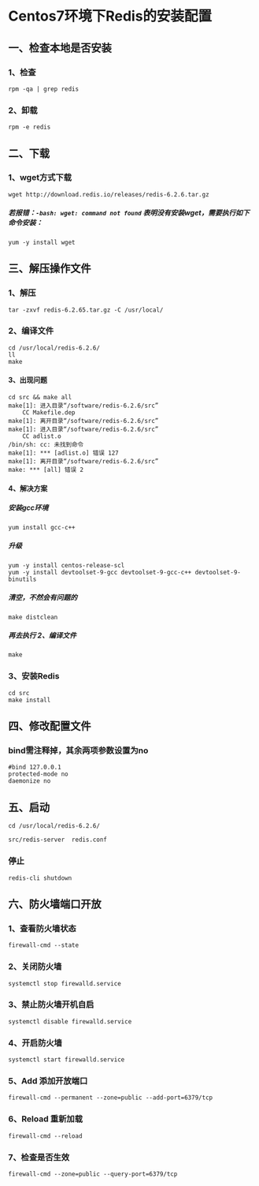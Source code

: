 # Centos7环境下Redis的安装配置 #
## 一、检查本地是否安装 ##
### 1、检查 ###
    rpm -qa | grep redis
### 2、卸载 ###
    rpm -e redis
## 二、下载 ##
### 1、wget方式下载 ###
    wget http://download.redis.io/releases/redis-6.2.6.tar.gz
##### 若报错：`-bash: wget: command not found` 表明没有安装wget，需要执行如下命令安装： #####
    yum -y install wget
## 三、解压操作文件 ##
### 1、解压 ###
    tar -zxvf redis-6.2.65.tar.gz -C /usr/local/
### 2、编译文件 ###
    cd /usr/local/redis-6.2.6/
	ll
	make
#### 3、出现问题 ####
	cd src && make all
	make[1]: 进入目录“/software/redis-6.2.6/src”
		CC Makefile.dep
	make[1]: 离开目录“/software/redis-6.2.6/src”
	make[1]: 进入目录“/software/redis-6.2.6/src”
		CC adlist.o
	/bin/sh: cc: 未找到命令
	make[1]: *** [adlist.o] 错误 127
	make[1]: 离开目录“/software/redis-6.2.6/src”
	make: *** [all] 错误 2
#### 4、解决方案 ####
##### 安装gcc环境 #####
	yum install gcc-c++
##### 升级 #####
	yum -y install centos-release-scl
	yum -y install devtoolset-9-gcc devtoolset-9-gcc-c++ devtoolset-9-binutils
##### 清空，不然会有问题的 #####
	make distclean
##### 再去执行 2、编译文件 #####
	make
### 3、安装Redis ###
	cd src
	make install

## 四、修改配置文件 ##
### bind需注释掉，其余两项参数设置为no ##
	#bind 127.0.0.1
	protected-mode no
	daemonize no

## 五、启动 ##

	cd /usr/local/redis-6.2.6/
	
	src/redis-server  redis.conf
	
### 停止 ###
	redis-cli shutdown
	
## 六、防火墙端口开放 ##

### 1、查看防火墙状态 ###
	firewall-cmd --state
### 2、关闭防火墙 ###
	systemctl stop firewalld.service
### 3、禁止防火墙开机自启 ###
	systemctl disable firewalld.service
### 4、开启防火墙 ###
	systemctl start firewalld.service
### 5、Add 添加开放端口 ###
	firewall-cmd --permanent --zone=public --add-port=6379/tcp
### 6、Reload 重新加载 ###
	firewall-cmd --reload
### 7、检查是否生效 ####
	firewall-cmd --zone=public --query-port=6379/tcp
